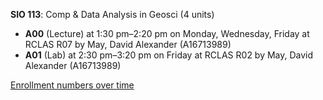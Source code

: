 **SIO 113**: Comp & Data Analysis in Geosci (4 units)

- **A00** (Lecture) at 1:30 pm–2:20 pm on Monday, Wednesday, Friday at RCLAS R07 by May, David Alexander (A16713989)
- **A01** (Lab) at 2:30 pm–3:20 pm on Friday at RCLAS R02 by May, David Alexander (A16713989)

[Enrollment numbers over time](./SIO113.tsv)
